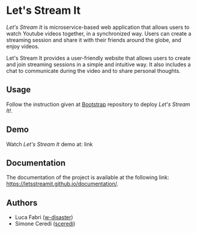 # Let's Stream It

*Let's Stream It* is microservice-based web application that allows users to watch Youtube videos together, in a synchronized way.
Users can create a streaming session and share it with their friends around the globe, and enjoy videos.

Let's Stream It provides a user-friendly website that allows users to create and join streaming sessions in a simple and intuitive way.
It also includes a chat to communicate during the video and to share personal thoughts.


## Usage

Follow the instruction given at [Bootstrap](https://github.com/LetsStreamIt/bootstrap) repository to deploy *Let's Stream It!*.

## Demo

Watch *Let's Stream It* demo at: link

## Documentation

The documentation of the project is available at the following link: https://letsstreamit.github.io/documentation/.

## Authors

- Luca Fabri ([w-disaster](https://github.com/w-disaster))
- Simone Ceredi ([sceredi](https://github.com/sceredi))